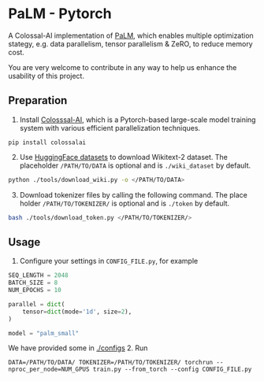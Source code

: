 # PaLM - Pytorch
A Colossal-AI implementation of [PaLM](https://ai.googleblog.com/2022/04/pathways-language-model-palm-scaling-to.html), which enables multiple optimization stategy, e.g. data parallelism, tensor parallelism & ZeRO, to reduce memory cost.

You are very welcome to contribute in any way to help us enhance the usability of this project.

## Preparation
1. Install [Colosssal-AI](https://github.com/hpcaitech/ColossalAI), which is a Pytorch-based large-scale model training system with various efficient parallelization techniques.

```
pip install colossalai
```

2.  Use [HuggingFace datasets](https://github.com/huggingface/datasets) to download Wikitext-2 dataset. The placeholder
`/PATH/TO/DATA` is optional and is `./wiki_dataset` by default.

```bash
python ./tools/download_wiki.py -o </PATH/TO/DATA>
```

3. Download tokenizer files by calling the following command. The place holder `/PATH/TO/TOKENIZER/` is optional and is `./token` by default.

```bash
bash ./tools/download_token.py </PATH/TO/TOKENIZER/>
```

## Usage
1.  Configure your settings in `CONFIG_FILE.py`, for example
```python
SEQ_LENGTH = 2048
BATCH_SIZE = 8
NUM_EPOCHS = 10

parallel = dict(
    tensor=dict(mode='1d', size=2),
)

model = "palm_small"
```

We have provided some in [./configs](./configs/)
2.  Run
```shell
DATA=/PATH/TO/DATA/ TOKENIZER=/PATH/TO/TOKENIZER/ torchrun --nproc_per_node=NUM_GPUS train.py --from_torch --config CONFIG_FILE.py
```
